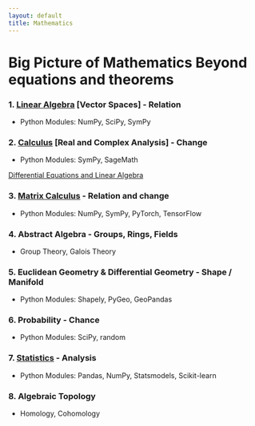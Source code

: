 ```yaml
---
layout: default
title: Mathematics
---
```


# Big Picture of Mathematics Beyond equations and theorems 

### 1. [Linear Algebra](https://ocw.mit.edu/courses/18-06-linear-algebra-spring-2010/) [Vector Spaces] - Relation
- Python Modules: NumPy, SciPy, SymPy

### 2. [Calculus](https://ocw.mit.edu/courses/res-18-005-highlights-of-calculus-spring-2010/) [Real and Complex Analysis] - Change
- Python Modules: SymPy, SageMath

[Differential Equations and Linear Algebra](https://ocw.mit.edu/courses/res-18-009-learn-differential-equations-up-close-with-gilbert-strang-and-cleve-moler-fall-2015/pages/differential-equations-and-linear-algebra/)

### 3. [Matrix Calculus](https://ocw.mit.edu/courses/18-s096-matrix-calculus-for-machine-learning-and-beyond-january-iap-2023/) - Relation and change
- Python Modules: NumPy, SymPy, PyTorch, TensorFlow

### 4. Abstract Algebra - Groups, Rings, Fields
- Group Theory, Galois Theory

### 5. Euclidean Geometry & Differential Geometry - Shape / Manifold
- Python Modules: Shapely, PyGeo, GeoPandas

### 6. Probability - Chance
- Python Modules: SciPy, random

### 7. [Statistics](https://ocw.mit.edu/courses/18-650-statistics-for-applications-fall-2016/pages/syllabus/) - Analysis
- Python Modules: Pandas, NumPy, Statsmodels, Scikit-learn

### 8. Algebraic Topology
- Homology, Cohomology

